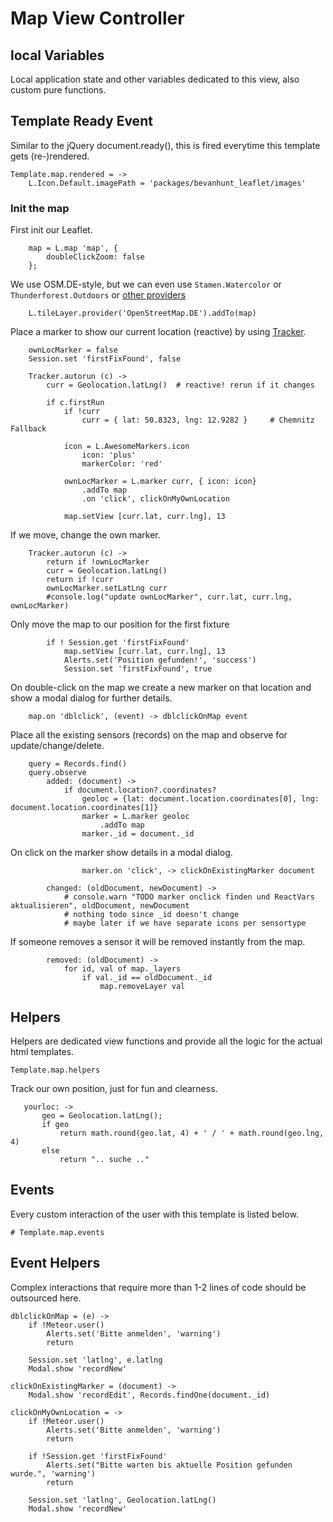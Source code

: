 # Map View Controller

## local Variables
Local application state and other variables dedicated to this view, also custom pure functions.

## Template Ready Event
Similar to the jQuery document.ready(), this is fired everytime this template gets (re-)rendered.

    Template.map.rendered = ->
        L.Icon.Default.imagePath = 'packages/bevanhunt_leaflet/images'

### Init the map

First init our Leaflet.

        map = L.map 'map', {
            doubleClickZoom: false
        };

We use OSM.DE-style, but we can even use `Stamen.Watercolor` or `Thunderforest.Outdoors` or [other providers](http://leaflet-extras.github.io/leaflet-providers/preview/)

        L.tileLayer.provider('OpenStreetMap.DE').addTo(map)

Place a marker to show our current location (reactive) by using [Tracker](https://www.meteor.com/tracker).

        ownLocMarker = false
        Session.set 'firstFixFound', false

        Tracker.autorun (c) ->
            curr = Geolocation.latLng()  # reactive! rerun if it changes

            if c.firstRun
                if !curr
                    curr = { lat: 50.8323, lng: 12.9282 }     # Chemnitz Fallback

                icon = L.AwesomeMarkers.icon
                    icon: 'plus'
                    markerColor: 'red'

                ownLocMarker = L.marker curr, { icon: icon}
                    .addTo map
                    .on 'click', clickOnMyOwnLocation

                map.setView [curr.lat, curr.lng], 13

If we move, change the own marker.

        Tracker.autorun (c) ->
            return if !ownLocMarker
            curr = Geolocation.latLng()
            return if !curr
            ownLocMarker.setLatLng curr
            #console.log("update ownLocMarker", curr.lat, curr.lng, ownLocMarker)

Only move the map to our position for the first fixture

            if ! Session.get 'firstFixFound'
                map.setView [curr.lat, curr.lng], 13
                Alerts.set('Position gefunden!', 'success')
                Session.set 'firstFixFound', true


On double-click on the map we create a new marker on that location and show a modal dialog for further details.

        map.on 'dblclick', (event) -> dblclickOnMap event


Place all the existing sensors (records) on the map and observe for update/change/delete.

        query = Records.find()
        query.observe
            added: (document) ->
                if document.location?.coordinates?
                    geoloc = {lat: document.location.coordinates[0], lng: document.location.coordinates[1]}
                    marker = L.marker geoloc
                        .addTo map
                    marker._id = document._id

On click on the marker show details in a modal dialog.

                    marker.on 'click', -> clickOnExistingMarker document

            changed: (oldDocument, newDocument) ->
                # console.warn "TODO marker onclick finden und ReactVars aktualisieren", oldDocument, newDocument
                # nothing todo since _id doesn't change
                # maybe later if we have separate icons per sensortype

If someone removes a sensor it will be removed instantly from the map.

            removed: (oldDocument) ->
                for id, val of map._layers
                    if val._id == oldDocument._id
                        map.removeLayer val


## Helpers
Helpers are dedicated view functions and provide all the logic for the actual html templates.

    Template.map.helpers

Track our own position, just for fun and clearness.

       yourloc: ->
           geo = Geolocation.latLng();
           if geo
               return math.round(geo.lat, 4) + ' / ' + math.round(geo.lng, 4)
           else
               return ".. suche .."


## Events
Every custom interaction of the user with this template is listed below.

    # Template.map.events


## Event Helpers
Complex interactions that require more than 1-2 lines of code should be outsourced here.

    dblclickOnMap = (e) ->
        if !Meteor.user()
            Alerts.set('Bitte anmelden', 'warning')
            return

        Session.set 'latlng', e.latlng
        Modal.show 'recordNew'

    clickOnExistingMarker = (document) ->
        Modal.show 'recordEdit', Records.findOne(document._id)

    clickOnMyOwnLocation = ->
        if !Meteor.user()
            Alerts.set('Bitte anmelden', 'warning')
            return

        if !Session.get 'firstFixFound'
            Alerts.set("Bitte warten bis aktuelle Position gefunden wurde.", 'warning')
            return

        Session.set 'latlng', Geolocation.latLng()
        Modal.show 'recordNew'
